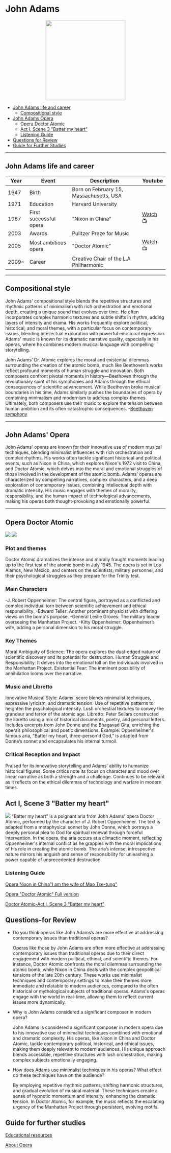 # John Adams

<div align="center">
<img src="john_adams.png" width="250px">
</div>

- [John Adams life and career](#john-adams-life-and-career)
  - [Compositional style](#compositional-style)
- [John Adams Opera](#john-adams-opera)
  - [Opera Doctor Atomic](#opera-doctor-atomic)
  - [Act I, Scene 3 "Batter my heart"](#act-i-scene-3-batter-my-heart)
  - [Listening Guide](#listening-guide)
- [Questions for Review](#questions-for-review)
- [Guide for Further Studies](#guide-for-further-studies)
  
---

## John Adams life and career

| Year      | Event                    | Description                                  | Youtube                                                   |
| --------- | ------------------------ | -------------------------------------------- | --------------------------------------------------------- |
| 1947      | Birth                    | Born on February 15, Massachusetts, USA      |                                                           |
| 1971      | Education                | Harvard University                           |                                                           |
| 1987      | First successful opera   | "Nixon in China"                             | [Watch](https://www.youtube.com/watch?v=0mtMI_huRtY) :tv: |
| 2003      | Awards                   | Pulitzer Preze for Music                     |                                                           |       
| 2005      | Most ambitious opera     | "Doctor Atomic"                              | [Watch](https://www.youtube.com/watch?v=AlUHKHLk_VU) :tv: |
| 2009~     | Career                   | Creative Chair of the L.A Philharmonic       |                                                           |

---

## Compositional style
John Adams' compositional style blends the repetitive structures and rhythmic patterns of minimalism with rich orchestration and emotional depth, creating a unique sound that evolves over time. 
He often incorporates complex harmonic textures and subtle shifts in rhythm, adding layers of intensity and drama. His works frequently explore political, historical, and moral themes, with a particular focus on contemporary issues, blending intellectual exploration with powerful emotional expression. Adams' music is known for its dramatic narrative quality, especially in his operas, where he combines modern musical language with compelling storytelling.

John Adams’ Dr. Atomic explores the moral and existential dilemmas surrounding the creation of the atomic bomb, much like Beethoven’s works reflect profound moments of human struggle and innovation. Both composers confront pivotal moments in history—Beethoven through the revolutionary spirit of his symphonies and Adams through the ethical consequences of scientific advancement. While Beethoven broke musical boundaries in his time, Adams similarly pushes the boundaries of opera by combining minimalism and modernism to address complex themes. Ultimately, both composers use their music to explore the tension between human ambition and its often catastrophic consequences.
-[Beethoven symphony](beethoven-symphony-no-9.md)

---

## John Adams' Opera
John Adams' operas are known for their innovative use of modern musical techniques, blending minimalist influences with rich orchestration and complex rhythms. His works often tackle significant historical and political events, such as Nixon in China, which explores Nixon's 1972 visit to China, and Doctor Atomic, which delves into the moral and emotional struggles of those involved in the development of the atomic bomb. Adams' operas are characterized by compelling narratives, complex characters, and a deep exploration of contemporary issues, combining intellectual depth with dramatic intensity. His music engages with themes of morality, responsibility, and the human impact of technological advancements, making his operas both thought-provoking and emotionally powerful.

---

## Opera Doctor Atomic
<img src="doctor_atomic_symphony_orchestra.png">
<img src="doctor atomic scene.webp"> 

### Plot and themes
Doctor Atomic dramatizes the intense and morally fraught moments leading up to the first test of the atomic bomb in July 1945. The opera is set in Los Alamos, New Mexico, and centers on the scientists, military personnel, and their psychological struggles as they prepare for the Trinity test.

### Main Characters
-J. Robert Oppenheimer: The central figure, portrayed as a conflicted and complex individual torn between scientific achievement and ethical responsibility.
-Edward Teller: Another prominent physicist with differing views on the bomb's purpose.
-General Leslie Groves: The military leader overseeing the Manhattan Project.
-Kitty Oppenheimer: Oppenheimer’s wife, adding a personal dimension to his moral struggle.

### Key Themes
Moral Ambiguity of Science: The opera explores the dual-edged nature of scientific discovery and its potential for destruction.
Human Struggle and Responsibility: It delves into the emotional toll on the individuals involved in the Manhattan Project.
Existential Fear: The imminent possibility of annihilation looms over the narrative.

### Music and Libretto
Innovative Musical Style: Adams' score blends minimalist techniques, expressive lyricism, and dramatic tension.
Use of repetitive patterns to heighten the psychological intensity.
Lush orchestral textures to convey the grandeur and terror of the atomic age.
Libretto: Peter Sellars constructed the libretto using a mix of historical documents, poetry, and personal letters.
Includes excerpts from John Donne and the Bhagavad Gita, enriching the opera’s philosophical and poetic dimensions.
Example: Oppenheimer's famous aria, "Batter my heart, three-person'd God," is adapted from Donne’s sonnet and encapsulates his internal turmoil.

### Critical Reception and Impact
Praised for its innovative storytelling and Adams' ability to humanize historical figures.
Some critics note its focus on character and mood over linear narrative as both a strength and a challenge.
Continues to be relevant as it reflects on the ethical dilemmas of technology and warfare in modern times.

## Act I, Scene 3 "Batter my heart"
<img src="Batter my heart voice.png"> 
"Batter my heart" is a poignant aria from John Adams' opera Doctor Atomic, performed by the character of J. Robert Oppenheimer. The text is adapted from a metaphysical sonnet by John Donne, which portrays a deeply personal plea to God for spiritual renewal through forceful intervention.
In the opera, the aria occurs at a climactic moment, reflecting Oppenheimer's internal conflict as he grapples with the moral implications of his role in creating the atomic bomb. The aria’s intense, introspective nature mirrors his anguish and sense of responsibility for unleashing a power capable of unprecedented destruction.

### Listening Guide
 [Opera Nixon in China"I am the wife of Mao Tse-tung"](https://www.youtube.com/watch?v=0mtMI_huRtY)
 
 [Opera "Doctor Atomic" Full version](https://www.youtube.com/watch?v=PKvKHl9qskk&pp=ygUTZG9jdG9yIGF0b21pYyBvcGVyYQ%3D%3D)
 
 [Doctor Atomic-Act I, Scene 3 "Batter my heart"](https://www.youtube.com/watch?v=AlUHKHLk_VU)
  
## Questions-for Review
- Do you think operas like John Adams’s are more effective at addressing contemporary issues than traditional operas?

  Operas like those by John Adams are often more effective at addressing contemporary issues than traditional operas due to their direct engagement with modern political, ethical, and scientific themes. For instance, Doctor Atomic confronts the moral dilemmas surrounding the atomic bomb, while Nixon in China deals with the complex geopolitical tensions of the late 20th century. These works use minimalist techniques and contemporary settings to make their themes more immediate and relatable to modern audiences, compared to the often historical or mythological subjects of traditional operas. Adams's operas engage with the world in real-time, allowing them to reflect current issues more dynamically.

- Why is John Adams considered a significant composer in modern opera?

  John Adams is considered a significant composer in modern opera due to his innovative use of minimalist techniques combined with emotional and dramatic complexity. His operas, like Nixon in China and Doctor Atomic, tackle contemporary political, historical, and ethical issues, making them deeply relevant to modern audiences. His unique approach blends accessible, repetitive structures with lush orchestration, making complex subjects emotionally engaging.
  
- How does Adams use minimalist techniques in his operas? What effect do these techniques have on the audience?

  By employing repetitive rhythmic patterns, shifting harmonic structures, and gradual evolution of musical material. These techniques create a sense of hypnotic momentum and intensity, enhancing the dramatic tension. In Doctor Atomic, for example, the music reflects the escalating urgency of the Manhattan Project through persistent, evolving motifs.
  
## Guide for further studies
[Educational resources](https://www.pbslearningmedia.org/resource/doctor-atomic-opera/doctor-atomic-opera/)

[About Opera](https://openlyopera.wordpress.com/)
